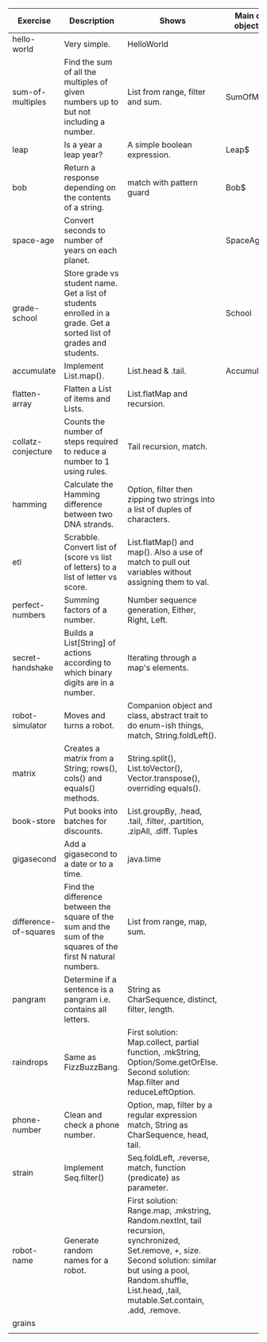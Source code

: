 | Exercise | Description | Shows | Main class / object name |
| -------- | ----------- | ----- | ------------------------ |
| hello-world | Very simple. | HelloWorld |
| sum-of-multiples | Find the sum of all the multiples of given numbers up to but not including a number. | List from range, filter and sum. | SumOfMultiples$ |
| leap | Is a year a leap year? | A simple boolean expression. | Leap$ |
| bob | Return a response depending on the contents of a string. | match with pattern guard | Bob$ |
| space-age | Convert seconds to number of years on each planet. |  | SpaceAge$ |
| grade-school | Store grade vs student name. Get a list of students enrolled in a grade. Get a sorted list of grades and students. | | School |
| accumulate | Implement List.map(). | List.head & .tail. | Accumulate |
| flatten-array | Flatten a List of items and Lists. | List.flatMap and recursion. |  |
| collatz-conjecture | Counts the number of steps required to reduce a number to 1 using rules. | Tail recursion, match. |  |
| hamming | Calculate the Hamming difference between two DNA strands. | Option, filter then zipping two strings into a list of duples of characters. |  |
| etl | Scrabble. Convert list of (score vs list of letters) to a list of letter vs score. | List.flatMap() and map(). Also a use of match to pull out variables without assigning them to val. |  |
| perfect-numbers | Summing factors of a number. | Number sequence generation, Either, Right, Left. |  |
| secret-handshake | Builds a List\[String\] of actions according to which binary digits are in a number. | Iterating through a map's elements. |  |
| robot-simulator | Moves and turns a robot. | Companion object and class, abstract trait to do enum-ish things, match, String.foldLeft(). |  |
| matrix | Creates a matrix from a String; rows(), cols() and equals() methods. | String.split(), List.toVector(), Vector.transpose(), overriding equals(). |  |
| book-store | Put books into batches for discounts. | List.groupBy, .head, .tail, .filter, .partition, .zipAll, .diff. Tuples |  |
| gigasecond | Add a gigasecond to a date or to a time. | java.time |  |
| difference-of-squares | Find the difference between the square of the sum and the sum of the squares of the first N natural numbers. | List from range, map, sum. |  |
| pangram | Determine if a sentence is a pangram i.e. contains all letters. | String as CharSequence, distinct, filter, length. |  |
| raindrops | Same as FizzBuzzBang. | First solution: Map.collect, partial function, .mkString, Option/Some.getOrElse. Second solution: Map.filter and reduceLeftOption. |  |
| phone-number | Clean and check a phone number. | Option, map, filter by a regular expression match, String as CharSequence, head, tail. |  |
| strain | Implement Seq.filter() | Seq.foldLeft, .reverse, match, function (predicate) as parameter. |  |
| robot-name | Generate random names for a robot. | First solution: Range.map, .mkstring, Random.nextInt, tail recursion, synchronized, Set.remove, +, size. Second solution: similar but using a pool, Random.shuffle, List.head, ,tail, mutable.Set.contain, .add, .remove. |  |
| grains |  |  |  |
|  |  |  |  |
